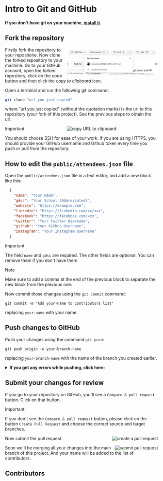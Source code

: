 # Intro to Git and GitHub

#### If you don't have git on your machine, [install it](https://help.github.com/articles/set-up-git/).

## Fork the repository

<img align="right" width="300" 
src="./public/assets/images/fork.png" 
alt="clone this repository" />

Firstly fork the repository to your repositorie.
Now clone the forked repository to your machine. Go to your GitHub 
account, open the forked repository, click on the code button and then 
click the _copy to clipboard_ icon.

Open a terminal and run the following git command:

```bash
git clone "url you just copied"
```

where "url you just copied" (without the quotation marks) is the url to 
this repository (your fork of this project). See the previous steps to 
obtain the url.

<img align="right" width="300" 
src="https://firstcontributions.github.io/assets/Readme/copy-to-clipboard.png" 
alt="copy URL to clipboard" />

> [!IMPORTANT]
> You should choose SSH for ease of your work. If you are using HTTPS, you should provide your GitHub username and Github token every time you push or pull from the repository.


## How to edit the `public/attendees.json` file

Open the `public/attendees.json` file in a text editor, and add a new block like this:

```json
  {
    "name": "Your Name",
    "gdsc": "Your School (Abbreviated)",
    "website": "https://example.com",
    "linkedin": "https://linkedin.com/xx/xxx",
    "facebook": "https://facebook.com/xxx",
    "twitter": "Your Twitter Username",
    "github": "Your Github Username",
    "instagram": "Your Instagram Username"
  }
```

> [!IMPORTANT]
> The field `name` and `gdsc` are required. The other fields are optional. You can remove them if you don't have them.

> [!NOTE]
> Make sure to add a comma at the end of the previous block to separate the new block from the previous one.

Now commit those changes using the `git commit` command:

```
git commit -m "Add your-name to Contributors list"
```

replacing `your-name` with your name.

## Push changes to GitHub

Push your changes using the command `git push`:

```
git push origin -u your-branch-name
```

replacing `your-branch-name` with the name of the branch you created 
earlier.

<details>
<summary> <strong>If you get any errors while pushing, click 
here:</strong> </summary>

- ### Authentication Error
     <pre>remote: Support for password authentication was removed on 
August 13, 2021. Please use a personal access token instead.
  remote: Please see 
https://github.blog/2020-12-15-token-authentication-requirements-for-git-operations/ 
for more information.
  fatal: Authentication failed for 
'https://github.com/<your-username>/first-contributions.git/'</pre>
  Go to [GitHub's 
tutorial](https://docs.github.com/en/authentication/connecting-to-github-with-ssh/adding-a-new-ssh-key-to-your-github-account) 
on generating and configuring an SSH key to your account.

</details>

## Submit your changes for review

If you go to your repository on GitHub, you'll see a `Compare & pull request` button. Click on that button.

> [!IMPORTANT]
> If you don't see the `Compare & pull request` button, please click on the button `Create Pull Request` and choose the correct source and target branches.

<img style="float: right;" 
src="https://firstcontributions.github.io/assets/Readme/compare-and-pull.png" 
alt="create a pull request" />

Now submit the pull request.

<img style="float: right;" 
src="https://firstcontributions.github.io/assets/Readme/submit-pull-request.png" 
alt="submit pull request" />

Soon we'll be merging all your changes into the main branch of this project. And your name will be added to the list of contributors.

## Contributors
